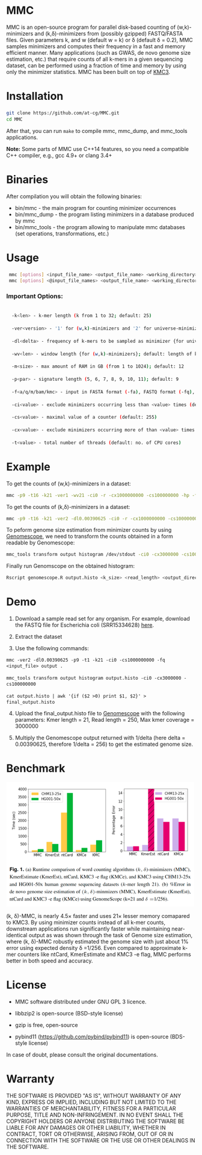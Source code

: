 MMC
=
MMC is an open-source program for parallel disk-based counting of (w,k)-minimizers and (k,δ)-minimizers from (possibly gzipped) FASTQ/FASTA files. Given parameters k, and w (default w = k) or δ (default δ = 0.2),  MMC samples minimizers and computes their frequency in a fast and memory efficient manner. Many applications (such as GWAS, de novo genome size estimation, etc.) that require counts of all k-mers in a given sequencing dataset, can be performed using a fraction of time and memory by using only the minimizer statistics. MMC has been built on top of [KMC3](https://github.com/refresh-bio/KMC).


Installation
=
```sh
git clone https://github.com/at-cg/MMC.git
cd MMC
```
After that, you can run ```make``` to compile mmc, mmc_dump, and mmc_tools applications.

**Note:** Some parts of MMC use C++14 features, so you need a compatible C++ compiler, e.g., gcc 4.9+ or clang 3.4+

Binaries
=
After compilation you will obtain the following binaries:
* bin/mmc - the main program for counting minimizer occurrences
* bin/mmc_dump - the program listing minimizers in a database produced by mmc
* bin/mmc_tools - the program allowing to manipulate mmc databases (set operations, transformations, etc.)

Usage
=

```sh
 mmc [options] <input_file_name> <output_file_name> <working_directory>
 mmc [options] <@input_file_names> <output_file_name> <working_directory>
```

### Important Options: 

```sh

  -k<len> - k-mer length (k from 1 to 32; default: 25)

  -ver<version> - '1' for (w,k)-minimizers and '2' for universe-minimizers.

  -dl<delta> - frequency of k-mers to be sampled as minimizer {for universe-minimizers}; default: 0.2

  -wv<len> - window length {for (w,k)-minimizers}; default: length of k-mer

  -m<size> - max amount of RAM in GB (from 1 to 1024); default: 12

  -p<par> - signature length (5, 6, 7, 8, 9, 10, 11); default: 9

  -f<a/q/m/bam/kmc> - input in FASTA format (-fa), FASTQ format (-fq), multi FASTA (-fm) or BAM (-fbam) or KMC(-fkmc); default: FASTQ

  -ci<value> - exclude minimizers occurring less than <value> times (default: 2)

  -cs<value> - maximal value of a counter (default: 255)

  -cx<value> - exclude minimizers occurring more of than <value> times (default: 1e9)

  -t<value> - total number of threads (default: no. of CPU cores)

```
 
Example
=
To get the counts of (w,k)-minimizers in a dataset:

```sh
mmc -p9 -t16 -k21 -ver1 -wv21 -ci0 -r -cx1000000000 -cs100000000 -hp -fq -m64 input.fastq output <output_directory>
```

To get the counts of (k,δ)-minimizers in a dataset:

```sh
mmc -p9 -t16 -k21 -ver2 -dl0.00390625 -ci0 -r -cx1000000000 -cs100000000 -hp -fq -m64 input.fastq output <output_directory>
```

To peform genome size estimation from minimizer counts by using [Genomescope](https://github.com/schatzlab/genomescope), we need to transform the counts obtained in a form readable by Genomescope:

```sh
mmc_tools transform output histogram /dev/stdout -ci0 -cx3000000 -cs100000000 | awk ‘{if ($2 >0) print $1, $2}’ > output.histo
```

Finally run Genomscope on the obtained histogram:

```sh
Rscript genomescope.R output.histo <k_size> <read_length> <output_directory>
```
Demo
=

1) Download a sample read set for any organism. For example, download the FASTQ file for Escherichia coli (SRR15334628) <a href="https://trace.ncbi.nlm.nih.gov/Traces/index.html?view=run_browser&acc=SRR15334628&display=download">here</a>.

2) Extract the dataset

3) Use the following commands:

```
mmc -ver2 -dl0.00390625 -p9 -t1 -k21 -ci0 -cs1000000000 -fq <input_file> output .

mmc_tools transform output histogram output.histo -ci0 -cx3000000 -cs100000000

cat output.histo | awk '{if ($2 >0) print $1, $2}' > final_output.histo
```
4) Upload the final_output.histo file to [Genomescope](http://qb.cshl.edu/genomescope) with the following parameters:
Kmer length = 21, Read length = 250, Max kmer coverage =  3000000

5) Multiply the Genomescope output returned with 1/delta (here delta = 0.00390625, therefore 1/delta = 256) to get the estimated genome size.

Benchmark
=
<img src="./results_plot.png" width="500">

(k, δ)-MMC, is nearly 4.5× faster and uses 21× lesser memory comapared to KMC3. By using minimizer counts instead of all k-mer counts, downstream applications run significantly faster while maintaining  near-identical output as was shown through the task of Genome size estimation, where (k, δ)-MMC robustly estimated the genome size with just about 1% error using expected density δ =1/256. Even compared to approximate k-mer counters like ntCard, KmerEstimate and KMC3 -e flag, MMC performs better in both speed and accuracy.

License
=
* MMC software distributed under GNU GPL 3 licence.

* libbzip2 is open-source (BSD-style license)

* gzip is free, open-source

* pybind11 (https://github.com/pybind/pybind11) is open-source (BDS-style license)

In case of doubt, please consult the original documentations.



Warranty
=
THE SOFTWARE IS PROVIDED "AS IS", WITHOUT WARRANTY OF ANY KIND, EXPRESS OR IMPLIED,
INCLUDING BUT NOT LIMITED TO THE WARRANTIES OF MERCHANTABILITY, FITNESS FOR A PARTICULAR PURPOSE,
TITLE AND NON-INFRINGEMENT. IN NO EVENT SHALL THE COPYRIGHT HOLDERS OR ANYONE DISTRIBUTING
THE SOFTWARE BE LIABLE FOR ANY DAMAGES OR OTHER LIABILITY, WHETHER IN CONTRACT, TORT OR OTHERWISE,
ARISING FROM, OUT OF OR IN CONNECTION WITH THE SOFTWARE OR THE USE OR OTHER DEALINGS IN THE SOFTWARE.

